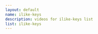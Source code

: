 ```yaml
--- 
layout: default
name: ilike-keys
description: videos for ilike-keys list
list: ilike-keys
---
```


<div class="player">
<div id="player"><!-- "https://www.youtube.com/watch?v={{site.data.lists[page.list][0]}}" --></div>
</div>

